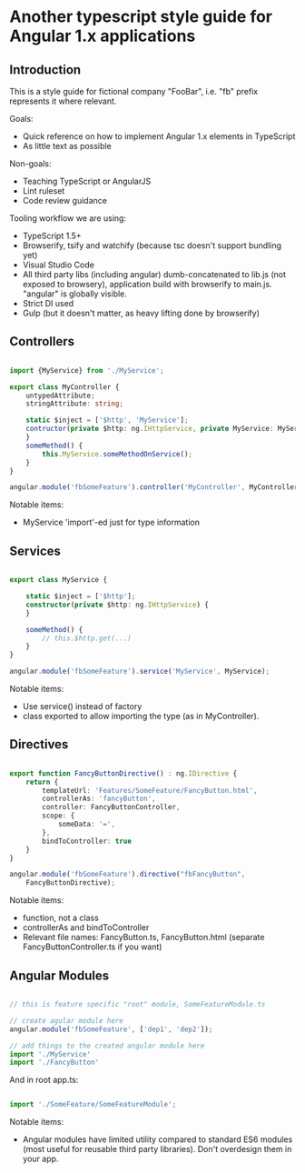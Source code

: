 # Another typescript style guide for Angular 1.x applications

## Introduction

This is a style guide for fictional company "FooBar", i.e. "fb" prefix represents
it where relevant.

Goals:
 - Quick reference on how to implement Angular 1.x elements in TypeScript
 - As little text as possible

Non-goals:
 - Teaching TypeScript or AngularJS
 - Lint ruleset
 - Code review guidance

Tooling workflow we are using:
 - TypeScript 1.5+
 - Browserify, tsify and watchify (because tsc doesn't support bundling yet)
 - Visual Studio Code
 - All third party libs (including angular) dumb-concatenated to lib.js (not exposed to browsery),
   application build with browserify to main.js. "angular" is globally visible.
 - Strict DI used
 - Gulp (but it doesn't matter, as heavy lifting done by browserify)

## Controllers

```typescript

import {MyService} from './MyService';

export class MyController {
	untypedAttribute;
	stringAttribute: string;

	static $inject = ['$http', 'MyService'];
	contructor(private $http: ng.IHttpService, private MyService: MyService) {
	}
	someMethod() {
		this.MyService.someMethodOnService();
	}
}

angular.module('fbSomeFeature').controller('MyController', MyController);


```	

Notable items:
 - MyService 'import'-ed just for type information
 
## Services

```typescript

export class MyService {

	static $inject = ['$http'];
	constructor(private $http: ng.IHttpService) {
	}

	someMethod() {
		// this.$http.get(...)
	}
}

angular.module('fbSomeFeature').service('MyService', MyService);
```

Notable items:
 - Use service() instead of factory
 - class exported to allow importing the type (as in MyController). 

## Directives

```typescript

export function FancyButtonDirective() : ng.IDirective {
	return {
		templateUrl: 'Features/SomeFeature/FancyButton.html',
		controllerAs: 'fancyButton',
		controller: FancyButtonController,
		scope: {
			someData: '=',
		},
		bindToController: true
	}
}

angular.module('fbSomeFeature').directive("fbFancyButton", 
	FancyButtonDirective);

```

Notable items:

 - function, not a class
 - controllerAs and bindToController
 - Relevant file names: FancyButton.ts, FancyButton.html (separate FancyButtonController.ts if you want)

## Angular Modules

```typescript

// this is feature specific "root" module, SomeFeatureModule.ts

// create agular module here
angular.module('fbSomeFeature', ['dep1', 'dep2']);

// add things to the created angular module here
import './MyService'
import './FancyButton'

```

And in root app.ts:

```typescript

import './SomeFeature/SomeFeatureModule';

```

Notable items:

- Angular modules have limited utility compared to standard ES6 
  modules (most useful for reusable third party libraries).
  Don't overdesign them in your app.
